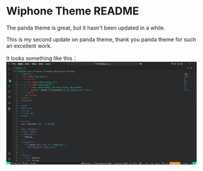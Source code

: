 # Wiphone Theme README

The panda theme is great, but it hasn't been updated in a while.

This is my second update on panda theme, thank you panda theme for such an excellent work.

It looks something like this：
![alt text](image.png)
